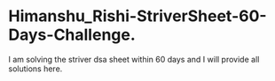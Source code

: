 # Himanshu_Rishi-StriverSheet-60-Days-Challenge.
I am solving the striver dsa sheet within 60 days and I will provide all solutions here.
